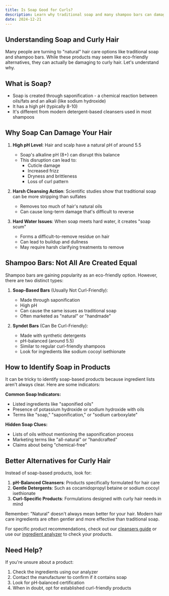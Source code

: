```yaml
---
title: Is Soap Good for Curls?
description: Learn why traditional soap and many shampoo bars can damage curly hair, and how to identify safer alternatives for your curls.
date: 2024-12-21
---
```


Understanding Soap and Curly Hair
--------------------------------

Many people are turning to "natural" hair care options like traditional soap and shampoo bars. While these products may seem like eco-friendly alternatives, they can actually be damaging to curly hair. Let's understand why.

What is Soap?
------------

* Soap is created through saponification - a chemical reaction between oils/fats and an alkali (like sodium hydroxide)
* It has a high pH (typically 8-10)
* It's different from modern detergent-based cleansers used in most shampoos

Why Soap Can Damage Your Hair
----------------------------

1. **High pH Level**: Hair and scalp have a natural pH of around 5.5
   * Soap's alkaline pH (8+) can disrupt this balance
   * This disruption can lead to:
     - Cuticle damage
     - Increased frizz
     - Dryness and brittleness
     - Loss of curl pattern

2. **Harsh Cleansing Action**: Scientific studies show that traditional soap can be more stripping than sulfates
   * Removes too much of hair's natural oils
   * Can cause long-term damage that's difficult to reverse

3. **Hard Water Issues**: When soap meets hard water, it creates "soap scum"
   * Forms a difficult-to-remove residue on hair
   * Can lead to buildup and dullness
   * May require harsh clarifying treatments to remove

Shampoo Bars: Not All Are Created Equal
--------------------------------------

Shampoo bars are gaining popularity as an eco-friendly option. However, there are two distinct types:

1. **Soap-Based Bars** (Usually Not Curl-Friendly):
   * Made through saponification
   * High pH
   * Can cause the same issues as traditional soap
   * Often marketed as "natural" or "handmade"

2. **Syndet Bars** (Can Be Curl-Friendly):
   * Made with synthetic detergents
   * pH-balanced (around 5.5)
   * Similar to regular curl-friendly shampoos
   * Look for ingredients like sodium cocoyl isethionate

How to Identify Soap in Products
-------------------------------

It can be tricky to identify soap-based products because ingredient lists aren't always clear. Here are some indicators:

**Common Soap Indicators:**
* Listed ingredients like "saponified oils"
* Presence of potassium hydroxide or sodium hydroxide with oils
* Terms like "soap," "saponification," or "sodium carboxylate"

**Hidden Soap Clues:**
* Lists of oils without mentioning the saponification process
* Marketing terms like "all-natural" or "handcrafted"
* Claims about being "chemical-free"

Better Alternatives for Curly Hair
--------------------------------

Instead of soap-based products, look for:

1. **pH-Balanced Cleansers**: Products specifically formulated for hair care
2. **Gentle Detergents**: Such as cocamidopropyl betaine or sodium cocoyl isethionate
3. **Curl-Specific Products**: Formulations designed with curly hair needs in mind

Remember: "Natural" doesn't always mean better for your hair. Modern hair care ingredients are often gentler and more effective than traditional soap.

For specific product recommendations, check out our [cleansers guide](/groups/detergents) or use our [ingredient analyzer](/ingredients) to check your products.

Need Help?
---------

If you're unsure about a product:
1. Check the ingredients using our analyzer
2. Contact the manufacturer to confirm if it contains soap
3. Look for pH-balanced certification
4. When in doubt, opt for established curl-friendly products
